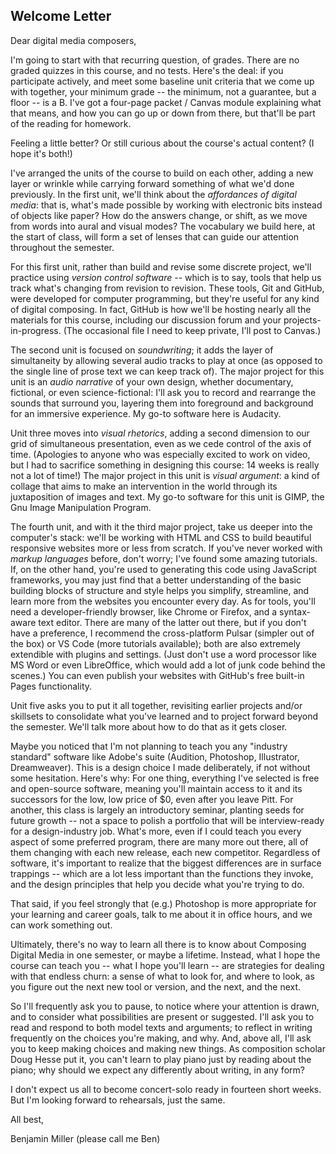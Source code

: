 ## Welcome Letter

<!-- FOR NEXT TIME: can you make this multimodal? Layers, logos, fontproject icons, etc. -->

Dear digital media composers,

I'm going to start with that recurring question, of grades. There are no
graded quizzes in this course, and no tests. Here's the deal: if you
participate actively, and meet some baseline unit criteria that we come
up with together, your minimum grade -- the minimum, not a guarantee,
but a floor -- is a B. I've got a four-page packet / Canvas module
explaining what that means, and how you can go up or down from there,
but that'll be part of the reading for homework.

Feeling a little better? Or still curious about the course's actual
content? (I hope it's both!)

I've arranged the units of the course to build on each other, adding a
new layer or wrinkle while carrying forward something of what we'd done
previously. In the first unit, we'll think about the *affordances of
digital media*: that is, what's made possible by working with electronic
bits instead of objects like paper? How do the answers change, or shift,
as we move from words into aural and visual modes? The vocabulary we
build here, at the start of class, will form a set of lenses that can
guide our attention throughout the semester.

For this first unit, rather than build and revise some discrete project,
we'll practice using *version control software* -- which is to say,
tools that help us track what's changing from revision to revision.
These tools, Git and GitHub, were developed for computer programming,
but they're useful for any kind of digital composing. In fact, GitHub is
how we'll be hosting nearly all the materials for this course, including
our discussion forum and your projects-in-progress. (The occasional file
I need to keep private, I'll post to Canvas.)

The second unit is focused on *soundwriting*; it adds the layer of
simultaneity by allowing several audio tracks to play at once (as
opposed to the single line of prose text we can keep track of). The
major project for this unit is an *audio narrative* of your own design,
whether documentary, fictional, or even science-fictional: I'll ask you
to record and rearrange the sounds that surround you, layering them into
foreground and background for an immersive experience. My go-to software
here is Audacity.

Unit three moves into *visual rhetorics*, adding a second dimension to
our grid of simultaneous presentation, even as we cede control of the
axis of time. (Apologies to anyone who was especially excited to work on
video, but I had to sacrifice something in designing this course: 14
weeks is really not a lot of time!) The major project in this unit is
*visual argument*: a kind of collage that aims to make an intervention
in the world through its juxtaposition of images and text. My go-to
software for this unit is GIMP, the Gnu Image Manipulation Program.

The fourth unit, and with it the third major project, take us deeper
into the computer's stack: we'll be working with HTML and CSS to build
beautiful responsive websites more or less from scratch. If you've never
worked with *markup languages* before, don't worry; I've found some
amazing tutorials. If, on the other hand, you're used to generating this
code using JavaScript frameworks, you may just find that a better
understanding of the basic building blocks of structure and style helps
you simplify, streamline, and learn more from the websites you encounter
every day. As for tools, you'll need a developer-friendly browser, like
Chrome or Firefox, and a syntax-aware text editor. There are many of the
latter out there, but if you don't have a preference, I recommend the
cross-platform Pulsar (simpler out of the box) or VS Code (more
tutorials available); both are also extremely extendible with plugins
and settings. (Just don't use a word processor like MS Word or even
LibreOffice, which would add a lot of junk code behind the scenes.) You
can even publish your websites with GitHub's free built-in Pages
functionality.

Unit five asks you to put it all together, revisiting earlier projects
and/or skillsets to consolidate what you've learned and to project
forward beyond the semester. We'll talk more about how to do that as it
gets closer.

Maybe you noticed that I'm not planning to teach you any "industry
standard" software like Adobe's suite (Audition, Photoshop, Illustrator,
Dreamweaver). This is a design choice I made deliberately, if not
without some hesitation. Here's why: For one thing, everything I've
selected is free and open-source software, meaning you'll maintain
access to it and its successors for the low, low price of \$0, even
after you leave Pitt. For another, this class is largely an introductory
seminar, planting seeds for future growth -- not a space to polish a
portfolio that will be interview-ready for a design-industry job. What's
more, even if I could teach you every aspect of some preferred program,
there are many more out there, all of them changing with each new
release, each new competitor. Regardless of software, it's important to
realize that the biggest differences are in surface trappings -- which
are a lot less important than the functions they invoke, and the design
principles that help you decide what you're trying to do.

That said, if you feel strongly that (e.g.) Photoshop is more
appropriate for your learning and career goals, talk to me about it in
office hours, and we can work something out.

Ultimately, there's no way to learn all there is to know about Composing
Digital Media in one semester, or maybe a lifetime. Instead, what I hope
the course can teach you -- what I hope you'll learn -- are strategies
for dealing with that endless churn: a sense of what to look for, and
where to look, as you figure out the next new tool or version, and the
next, and the next.

So I'll frequently ask you to pause, to notice where your attention is
drawn, and to consider what possibilities are present or suggested. I'll
ask you to read and respond to both model texts and arguments; to
reflect in writing frequently on the choices you're making, and why.
And, above all, I'll ask you to keep making choices and making new
things. As composition scholar Doug Hesse put it, you can't learn to
play piano just by reading about the piano; why should we expect any
differently about writing, in any form?

I don't expect us all to become concert-solo ready in fourteen short
weeks. But I'm looking forward to rehearsals, just the same.

All best,

Benjamin Miller (please call me Ben)
